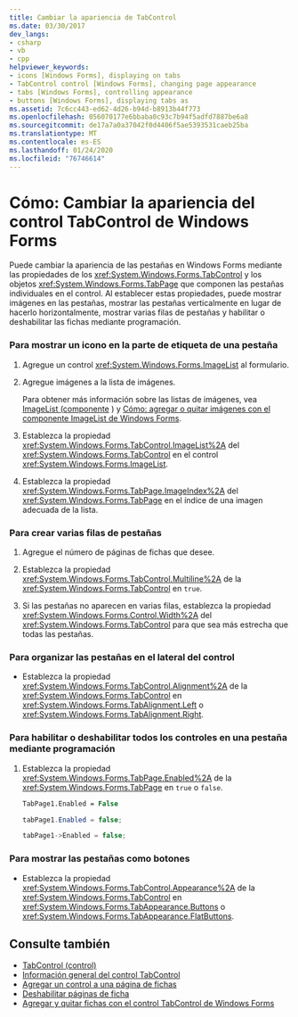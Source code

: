 ```yaml
---
title: Cambiar la apariencia de TabControl
ms.date: 03/30/2017
dev_langs:
- csharp
- vb
- cpp
helpviewer_keywords:
- icons [Windows Forms], displaying on tabs
- TabControl control [Windows Forms], changing page appearance
- tabs [Windows Forms], controlling appearance
- buttons [Windows Forms], displaying tabs as
ms.assetid: 7c6cc443-ed62-4d26-b94d-b8913b44f773
ms.openlocfilehash: 056070177e6bbaba0c93c7b94f5adfd7887be6a8
ms.sourcegitcommit: de17a7a0a37042f0d4406f5ae5393531caeb25ba
ms.translationtype: MT
ms.contentlocale: es-ES
ms.lasthandoff: 01/24/2020
ms.locfileid: "76746614"
---
```

# <a name="how-to-change-the-appearance-of-the-windows-forms-tabcontrol"></a>Cómo: Cambiar la apariencia del control TabControl de Windows Forms
Puede cambiar la apariencia de las pestañas en Windows Forms mediante las propiedades de los <xref:System.Windows.Forms.TabControl> y los objetos <xref:System.Windows.Forms.TabPage> que componen las pestañas individuales en el control. Al establecer estas propiedades, puede mostrar imágenes en las pestañas, mostrar las pestañas verticalmente en lugar de hacerlo horizontalmente, mostrar varias filas de pestañas y habilitar o deshabilitar las fichas mediante programación.  
  
### <a name="to-display-an-icon-on-the-label-part-of-a-tab"></a>Para mostrar un icono en la parte de etiqueta de una pestaña  
  
1. Agregue un control <xref:System.Windows.Forms.ImageList> al formulario.  
  
2. Agregue imágenes a la lista de imágenes.  
  
     Para obtener más información sobre las listas de imágenes, vea [ImageList (componente](imagelist-component-windows-forms.md) ) y [Cómo: agregar o quitar imágenes con el componente ImageList de Windows Forms](how-to-add-or-remove-images-with-the-windows-forms-imagelist-component.md).  
  
3. Establezca la propiedad <xref:System.Windows.Forms.TabControl.ImageList%2A> del <xref:System.Windows.Forms.TabControl> en el control <xref:System.Windows.Forms.ImageList>.  
  
4. Establezca la propiedad <xref:System.Windows.Forms.TabPage.ImageIndex%2A> del <xref:System.Windows.Forms.TabPage> en el índice de una imagen adecuada de la lista.  
  
### <a name="to-create-multiple-rows-of-tabs"></a>Para crear varias filas de pestañas  
  
1. Agregue el número de páginas de fichas que desee.  
  
2. Establezca la propiedad <xref:System.Windows.Forms.TabControl.Multiline%2A> de la <xref:System.Windows.Forms.TabControl> en `true`.  
  
3. Si las pestañas no aparecen en varias filas, establezca la propiedad <xref:System.Windows.Forms.Control.Width%2A> del <xref:System.Windows.Forms.TabControl> para que sea más estrecha que todas las pestañas.  
  
### <a name="to-arrange-tabs-on-the-side-of-the-control"></a>Para organizar las pestañas en el lateral del control  
  
- Establezca la propiedad <xref:System.Windows.Forms.TabControl.Alignment%2A> de la <xref:System.Windows.Forms.TabControl> en <xref:System.Windows.Forms.TabAlignment.Left> o <xref:System.Windows.Forms.TabAlignment.Right>.  
  
### <a name="to-programmatically-enable-or-disable-all-controls-on-a-tab"></a>Para habilitar o deshabilitar todos los controles en una pestaña mediante programación  
  
1. Establezca la propiedad <xref:System.Windows.Forms.TabPage.Enabled%2A> de la <xref:System.Windows.Forms.TabPage> en `true` o `false`.  
  
    ```vb  
    TabPage1.Enabled = False  
    ```  
  
    ```csharp  
    tabPage1.Enabled = false;  
    ```  
  
    ```cpp  
    tabPage1->Enabled = false;  
    ```  
  
### <a name="to-display-tabs-as-buttons"></a>Para mostrar las pestañas como botones  
  
- Establezca la propiedad <xref:System.Windows.Forms.TabControl.Appearance%2A> de la <xref:System.Windows.Forms.TabControl> en <xref:System.Windows.Forms.TabAppearance.Buttons> o <xref:System.Windows.Forms.TabAppearance.FlatButtons>.  
  
## <a name="see-also"></a>Consulte también

- [TabControl (control)](tabcontrol-control-windows-forms.md)
- [Información general del control TabControl](tabcontrol-control-overview-windows-forms.md)
- [Agregar un control a una página de fichas](how-to-add-a-control-to-a-tab-page.md)
- [Deshabilitar páginas de ficha](how-to-disable-tab-pages.md)
- [Agregar y quitar fichas con el control TabControl de Windows Forms](how-to-add-and-remove-tabs-with-the-windows-forms-tabcontrol.md)
